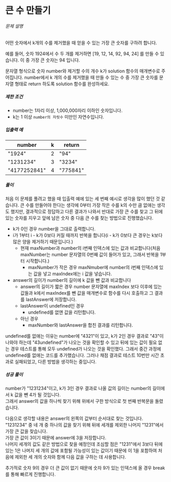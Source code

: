 # 큰 수 만들기
###### 문제 설명

어떤 숫자에서 k개의 수를 제거했을 때 얻을 수 있는 가장 큰 숫자를 구하려 합니다.

예를 들어, 숫자 1924에서 수 두 개를 제거하면 [19, 12, 14, 92, 94, 24] 를 만들 수 있습니다. 이 중 가장 큰 숫자는 94 입니다.

문자열 형식으로 숫자 number와 제거할 수의 개수 k가 solution 함수의 매개변수로 주어집니다. number에서 k 개의 수를 제거했을 때 만들 수 있는 수 중 가장 큰 숫자를 문자열 형태로 return 하도록 solution 함수를 완성하세요.

##### 제한 조건

-   number는 1자리 이상, 1,000,000자리 이하인 숫자입니다.
-   k는 1 이상  `number의 자릿수`  미만인 자연수입니다.

##### 입출력 예
|number      |k|return  |
|------------|-|--------|
|"1924"      |2|"94"    |
|"1231234"   |3|"3234"  |
|"4177252841"|4|"775841"|

##### 풀이
처음 이 문제를 풀려고 했을 때 입출력 예에 있는 세 번째 예시로 생각을 많이 했던 것 같습니다. 
큰 수를 만들어야 한다는 생각에 0부터 가장 작은 수를 k의 수만 큼 없애는 생각도 했지만, 결과적으로 정답하고 다른 결과가 나와서 반대로 가장 큰 수를 찾고 그 뒤에 있는 숫자를 지우고 앞에 남은 숫자 중 다음 큰 수를 찾는 방법으로 진행했습니다.

- k가 0인 경우 number을 그대로 출력합니다.
- i가 1부터 i - k가 0보다 커질 때까지 반복을 합니다(i - k가 0보다 큰 경우는  k보다 많은 양을 제거하기 때문입니다.)
	- 현재 maxNumber과 number의 i번째 인덱스에 있는 값과 비교합니다(처음 maxNumber는 number 문자열의 0번째 값이 들어가 있고, 그래서 반복을 1부터 시작합니다.)
		-  maxNumber가 작은 경우 maxNmuber에 number의 i번째 인덱스에 있는 값을 넣고 maxIndex에는 i 값을 넣습니다.
- answer의 길이가 number의 길이에 k 값을 뺀 값과 비교합니다
	- answer의 길이가 짧은 경우 number 문자열에 maxIndex 보다 이후에 있는 값들과 k에서 maxIndex를 뺀 값을 매개변수로 함수를 다시 호출하고 그 결과를 lastAnswer에 저장합니다.
	- lastAnswer이 undefined인 경우
		- undefined를 없앤 값을 리턴합니다.
	- 아닌 경우
		- maxNumber와 lastAnswer을 합친 결과를 리턴합니다.

undefined를 없애는 이유는 number에 "4321"이 있고, k가 2인 경우 결과로 "43"이 나와야 하는데 "43undefined"가 나오는 것을 확인할 수 있고 뒤에 있는 값이 필요 없는 경우 테스트를 통해 모두 undefined가 나오는 것을 확인했다. 그래서 중간 과정에 undefined를 없애는 코드를 추가했습니다. 그러나 채점 결과로 테스트 10번만 시간 초과로 실패되었고, 다른 방법을 생각하는 중입니다.
##### 성공 풀이
number가 "1231234"이고, k가 3인 경우 결과로 나올 값의 길이는 number의 길이에서 k 값을 뺀 4가 될 것입니다.  
그래서 answer의 값을 하나씩 찾기 위해 위에서 구한 방식으로 첫 번째 반복문을 돌렸습니다.
  
다음으로 생각할 내용은 answer의 왼쪽의 값부터 순서대로 찾는 것입니다.  
"1231234" 중 네 개 중 하나의 값을 찾기 위해 뒤에 세개를 제외한 나머지 "1231"에서 가장 큰 값을 찾습니다.  
가장 큰 값이 3이기 때문에 answer에 3을 저장합니다.  
나머지 세개의 값도 같은 방법으로 찾을 예정인데 조심할 점은 "1231"에서 3보다 뒤에 있는 1은 나머지 세 개의 값에 포함될 가능성이 있는 값이기 때문에 이 1을 포함하여 처음에 제외한 세 개의 숫자와 함께 다음 값을 구하는 데 사용합니다.  
  
추가적로 숫자 9의 경우 더 큰 값이 없기 때문에 숫자 9가 있는 인덱스에 올 경우 break를 통해 빠르게 진행합니다.
